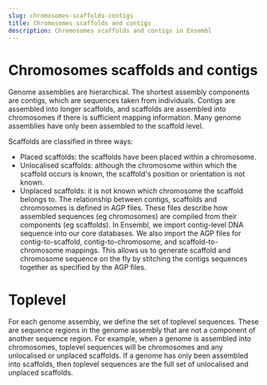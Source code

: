 ```yaml
---
slug: chromosomes-scaffolds-contigs
title: Chromosomes scaffolds and contigs
description: Chromosomes scaffolds and contigs in Ensembl 
---
```


# Chromosomes scaffolds and contigs

Genome assemblies are hierarchical. The shortest assembly components are contigs, which are sequences taken from individuals. Contigs are assembled into longer scaffolds, and scaffolds are assembled into chromosomes if there is sufficient mapping information. Many genome assemblies have only been assembled to the scaffold level.

Scaffolds are classified in three ways:

* Placed scaffolds: the scaffolds have been placed within a chromosome.
* Unlocalised scaffolds: although the chromosome within which the scaffold occurs is known, the scaffold's position or orientation is not known.
* Unplaced scaffolds: it is not known which chromosome the scaffold belongs to.
The relationship between contigs, scaffolds and chromosomes is defined in AGP files. These files describe how assembled sequences (eg chromosomes) are compiled from their components (eg scaffolds). In Ensembl, we import contig-level DNA sequence into our core databases. We also import the AGP files for contig-to-scaffold, contig-to-chromosome, and scaffold-to-chromosome mappings. This allows us to generate scaffold and chromosome sequence on the fly by stitching the contigs sequences together as specified by the AGP files.

# Toplevel
For each genome assembly, we define the set of toplevel sequences. These are sequence regions in the genome assembly that are not a component of another sequence region. For example, when a genome is assembled into chromosomes, toplevel sequences will be chromosomes and any unlocalised or unplaced scaffolds. If a genome has only been assembled into scaffolds, then toplevel sequences are the full set of unlocalised and unplaced scaffolds.
